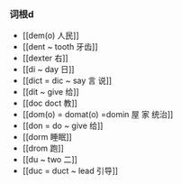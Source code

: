 ### 词根d
- [[dem(o) 人民]]
- [[dent ~ tooth 牙齿]]
- [[dexter 右]]
- [[di ~ day  日]]
- [[dict = dic ~ say 言 说]]
- [[dit ~ give 给]]
- [[doc doct 教]]
- [[dom(o) = domat(o) =domin   屋 家  统治]]
- [[don  = do ~ give 给]]
- [[dorm 睡眠]]
- [[drom 跑]]
- [[du ~ two 二]]
- [[duc = duct ~ lead 引导]]